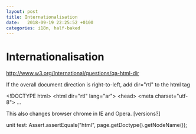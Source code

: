 ```yaml
---
layout: post
title: Internationalisation
date:   2018-09-19 22:25:52 +0100
categories: i18n, half-baked
---
```

Internationalisation
====================

http://www.w3.org/International/questions/qa-html-dir

If the overall document direction is right-to-left, add dir=\"rtl\" to
the html tag

\<!DOCTYPE html\> \<html dir=\"rtl\" lang=\"ar\"\> \<head\> \<meta
charset=\"utf-8\"\> \...

This also changes browser chrome in IE and Opera. \[versions?\]

unit test: Assert.assertEquals(\"html\",
page.getDoctype().getNodeName());
